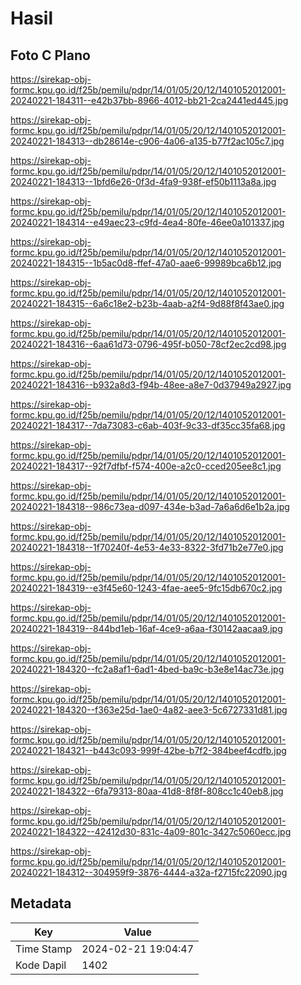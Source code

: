 # Hasil

## Foto C Plano

https://sirekap-obj-formc.kpu.go.id/f25b/pemilu/pdpr/14/01/05/20/12/1401052012001-20240221-184311--e42b37bb-8966-4012-bb21-2ca2441ed445.jpg

https://sirekap-obj-formc.kpu.go.id/f25b/pemilu/pdpr/14/01/05/20/12/1401052012001-20240221-184313--db28614e-c906-4a06-a135-b77f2ac105c7.jpg

https://sirekap-obj-formc.kpu.go.id/f25b/pemilu/pdpr/14/01/05/20/12/1401052012001-20240221-184313--1bfd6e26-0f3d-4fa9-938f-ef50b1113a8a.jpg

https://sirekap-obj-formc.kpu.go.id/f25b/pemilu/pdpr/14/01/05/20/12/1401052012001-20240221-184314--e49aec23-c9fd-4ea4-80fe-46ee0a101337.jpg

https://sirekap-obj-formc.kpu.go.id/f25b/pemilu/pdpr/14/01/05/20/12/1401052012001-20240221-184315--1b5ac0d8-ffef-47a0-aae6-99989bca6b12.jpg

https://sirekap-obj-formc.kpu.go.id/f25b/pemilu/pdpr/14/01/05/20/12/1401052012001-20240221-184315--6a6c18e2-b23b-4aab-a2f4-9d88f8f43ae0.jpg

https://sirekap-obj-formc.kpu.go.id/f25b/pemilu/pdpr/14/01/05/20/12/1401052012001-20240221-184316--6aa61d73-0796-495f-b050-78cf2ec2cd98.jpg

https://sirekap-obj-formc.kpu.go.id/f25b/pemilu/pdpr/14/01/05/20/12/1401052012001-20240221-184316--b932a8d3-f94b-48ee-a8e7-0d37949a2927.jpg

https://sirekap-obj-formc.kpu.go.id/f25b/pemilu/pdpr/14/01/05/20/12/1401052012001-20240221-184317--7da73083-c6ab-403f-9c33-df35cc35fa68.jpg

https://sirekap-obj-formc.kpu.go.id/f25b/pemilu/pdpr/14/01/05/20/12/1401052012001-20240221-184317--92f7dfbf-f574-400e-a2c0-cced205ee8c1.jpg

https://sirekap-obj-formc.kpu.go.id/f25b/pemilu/pdpr/14/01/05/20/12/1401052012001-20240221-184318--986c73ea-d097-434e-b3ad-7a6a6d6e1b2a.jpg

https://sirekap-obj-formc.kpu.go.id/f25b/pemilu/pdpr/14/01/05/20/12/1401052012001-20240221-184318--1f70240f-4e53-4e33-8322-3fd71b2e77e0.jpg

https://sirekap-obj-formc.kpu.go.id/f25b/pemilu/pdpr/14/01/05/20/12/1401052012001-20240221-184319--e3f45e60-1243-4fae-aee5-9fc15db670c2.jpg

https://sirekap-obj-formc.kpu.go.id/f25b/pemilu/pdpr/14/01/05/20/12/1401052012001-20240221-184319--844bd1eb-16af-4ce9-a6aa-f30142aacaa9.jpg

https://sirekap-obj-formc.kpu.go.id/f25b/pemilu/pdpr/14/01/05/20/12/1401052012001-20240221-184320--fc2a8af1-6ad1-4bed-ba9c-b3e8e14ac73e.jpg

https://sirekap-obj-formc.kpu.go.id/f25b/pemilu/pdpr/14/01/05/20/12/1401052012001-20240221-184320--f363e25d-1ae0-4a82-aee3-5c6727331d81.jpg

https://sirekap-obj-formc.kpu.go.id/f25b/pemilu/pdpr/14/01/05/20/12/1401052012001-20240221-184321--b443c093-999f-42be-b7f2-384beef4cdfb.jpg

https://sirekap-obj-formc.kpu.go.id/f25b/pemilu/pdpr/14/01/05/20/12/1401052012001-20240221-184322--6fa79313-80aa-41d8-8f8f-808cc1c40eb8.jpg

https://sirekap-obj-formc.kpu.go.id/f25b/pemilu/pdpr/14/01/05/20/12/1401052012001-20240221-184322--42412d30-831c-4a09-801c-3427c5060ecc.jpg

https://sirekap-obj-formc.kpu.go.id/f25b/pemilu/pdpr/14/01/05/20/12/1401052012001-20240221-184312--304959f9-3876-4444-a32a-f2715fc22090.jpg


## Metadata

| Key        | Value               |
| ---------- | ------------------- |
| Time Stamp | 2024-02-21 19:04:47 |
| Kode Dapil | 1402                |



